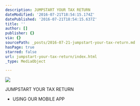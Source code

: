 ```yaml
---
description: JUMPSTART YOUR TAX RETURN
dateModified: '2016-07-21T18:54:15.174Z'
datePublished: '2016-07-21T18:54:15.637Z'
title: ''
author: []
publisher: {}
via: {}
sourcePath: _posts/2016-07-21-jumpstart-your-tax-return.md
hasPage: true
starred: false
url: jumpstart-your-tax-return/index.html
_type: MediaObject

---
```

![](https://the-grid-user-content.s3-us-west-2.amazonaws.com/ea9aeaeb-12fa-483a-b6ab-c9e0c644e58c.jpg)

JUMPSTART YOUR TAX RETURN

* USING OUR MOBILE APP